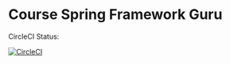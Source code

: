 # Course Spring Framework Guru
CircleCI Status:

[![CircleCI](https://circleci.com/gh/diegorl84/sfg-pet-clinic/tree/master.svg?style=svg)](https://circleci.com/gh/diegorl84/sfg-pet-clinic/tree/master)

